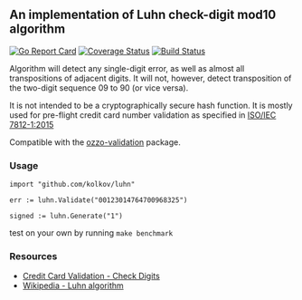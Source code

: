 ## An implementation of Luhn check-digit mod10 algorithm

[![Go Report Card](https://goreportcard.com/badge/github.com/kolkov/luhn)](https://goreportcard.com/report/github.com/kolkov/luhn)
[![Coverage Status](https://coveralls.io/repos/github/kolkov/luhn/badge.svg?branch=master)](https://coveralls.io/github/kolkov/luhn?branch=master)
[![Build Status](https://travis-ci.com/kolkov/luhn.svg?branch=master)](https://travis-ci.com/kolkov/luhn)

Algorithm will detect any single-digit error, as well as almost all transpositions of adjacent digits. It will not, however, detect transposition of the two-digit sequence 09 to 90 (or vice versa).

It is not intended to be a cryptographically secure hash function. It is mostly used for pre-flight credit card number validation as specified in [ISO/IEC 7812-1:2015](http://www.iso.org/iso/catalogue_detail?csnumber=66011)

Compatible with the [ozzo-validation](https://github.com/go-ozzo/ozzo-validation) package.

### Usage ###

```
import "github.com/kolkov/luhn"

err := luhn.Validate("00123014764700968325")

signed := luhn.Generate("1")
```

test on your own by running `make benchmark`

### Resources ###

* [Credit Card Validation - Check Digits](https://web.eecs.umich.edu/~bartlett/credit_card_number.html)
* [Wikipedia - Luhn algorithm](https://en.wikipedia.org/wiki/Luhn_algorithm)
